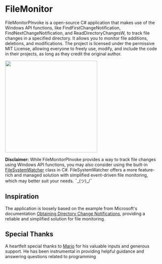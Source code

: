 # FileMonitor
FileMonitorPInvoke is a open-source C# application that makes use of the Windows API functions, like FindFirstChangeNotification, FindNextChangeNotification, and ReadDirectoryChangesW, to track file changes in a specified directory. It allows you to monitor file additions, deletions, and modifications. The project is licensed under the permissive MIT License, allowing everyone to freely use, modify, and include the code in their projects, as long as they credit the original author. 

<img src="https://github.com/AlexRasch/FileMonitorPInvoke/assets/46262688/3062d0c5-5c95-4121-a022-30fc050dd0e7" width="300">


**Disclaimer:** 
While FileMonitorPInvoke provides a way to track file changes using Windows API functions, you may also consider using the built-in [FileSystemWatcher](https://docs.microsoft.com/en-us/dotnet/api/system.io.filesystemwatcher) class in C#. FileSystemWatcher offers a more feature-rich and managed solution with simplified event-driven file monitoring, which may better suit your needs. ¯\_(ツ)_/¯

## Inspiration
The application is loosely based on the example from Microsoft's documentation [Obtaining Directory Change Notifications](https://learn.microsoft.com/en-us/windows/win32/fileio/obtaining-directory-change-notifications), providing a reliable and simplified solution for file monitoring.

## Special Thanks
A heartfelt special thanks to [Mario](https://github.com/mariob) for his valuable inputs and generous support. He has been instrumental in providing helpful guidance and answering questions related to programming
